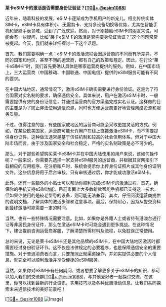 **莱卡eSIM卡的激活是否需要身份证验证？[[TG💪+ @esim1088](https://t.me/s/esim1088)]**

近年来，随着科技的发展，eSIM卡逐渐成为手机用户的新宠儿。相比传统实体SIM卡，eSIM卡具有体积小、无需剪卡、支持多设备切换等优势，尤其在智能手机和智能手表领域，受到了广泛欢迎。然而，对于刚接触eSIM卡的朋友来说，可能会有一些疑问，比如“莱卡eSIM卡的激活是否需要身份证验证？”这个问题常常被提起。今天，我们就来详细探讨一下这个话题。

首先，我们需要明确一点：eSIM卡的激活流程会因运营商的不同而有所差异。不同的国家和地区，甚至不同的运营商，都有自己的政策和规定。因此，在讨论“莱卡eSIM卡”时，我们首先要确认具体是哪家运营商提供的服务。例如，在中国市场上，三大运营商（中国移动、中国联通、中国电信）提供的eSIM服务可能有不同的要求。

在中国大陆地区，通常情况下，激活eSIM卡确实需要进行身份验证。这是为了符合国家对实名制的要求，确保通信安全。具体来说，用户在激活eSIM卡时，一般需要提供有效的身份证信息，并通过运营商的官方渠道完成实名认证。这样做的目的主要是为了防止非法使用通信资源，同时也方便运营商更好地管理网络资源和服务质量。

不过，值得注意的是，有些国家或地区的运营商可能会采取更加灵活的方式。例如，在某些欧美国家，运营商可能允许用户在线上直接激活eSIM卡，而不需要提供身份证件。这种做法通常是基于信任机制和较高的社会信用体系。但对于中国大陆市场而言，由于涉及国家安全和社会稳定，严格的实名制政策是必不可少的。

那么，对于那些希望购买莱卡eSIM卡并在中国大陆使用的用户来说，该如何操作呢？一般来说，你需要先选择一家支持eSIM服务的运营商，并根据其官网指引下载相应的应用程序。在注册账户时，系统会提示你上传身份证照片或其他身份证明文件。这些信息将用于后台审核，只有审核通过后，你才能成功激活eSIM卡。

此外，还有一些额外的小贴士可以帮助你顺利完成eSIM卡的激活过程。首先，确保你的手机支持eSIM功能。目前市面上大多数新款智能手机都已支持这一技术，但如果你使用的是较老型号的设备，则可能无法兼容。其次，仔细阅读运营商提供的说明文档，了解具体的激活步骤和注意事项。最后，保持耐心，因为从提交资料到最终激活可能需要一定的时间。

当然，也有一些特殊情况需要注意。比如，如果你是外籍人士或者持有港澳台通行证等非居民身份证件，那么在激活eSIM卡时可能会遇到更多挑战。在这种情况下，建议提前咨询运营商客服，了解清楚所需材料及流程，以免耽误正常使用。

总的来说，无论是莱卡eSIM卡还是其他品牌的eSIM卡，在中国大陆地区激活时都需要经过身份验证环节。这不仅是法律规定的必要程序，也是保障通信安全的重要措施。对于普通消费者而言，只要按照正规渠道操作，并如实提供必要的个人信息，就完全可以顺利激活并享受便捷的eSIM服务。

当然，如果你对eSIM卡有任何疑问，或者想要了解更多关于eSIM卡的知识，都可以加入我们的交流群[[TG💪+ @esim1088](https://t.me/s/esim1088)]，与其他爱好者一起探讨交流。在这里，你可以找到最新的行业资讯、实用技巧以及各种优惠活动信息。让我们共同探索未来通信技术的美好前景吧！

[[TG💪+ @esim1088](https://t.me/s/esim1088) ![Image](https://i.postimg.cc/4NQfJmqS/Snipaste-2025-05-13-00-14-12.png)]